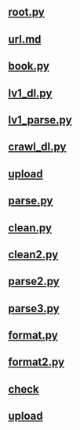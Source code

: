 ## [root.py](./root.py)

## [url.md](./url.md)

## [book.py](./book.py)

## [lv1_dl.py](./lv1_dl.py)

## [lv1_parse.py](./lv1_parse.py)

## [crawl_dl.py](./crawl_dl.py)

## [upload](./upload.py)

## [parse.py](./parse.py)

## [clean.py](./clean.py)

## [clean2.py](./clean2.py)

## [parse2.py](./parse2.py)

## [parse3.py](./parse3.py)

## [format.py](./format.py)

## [format2.py](./format2.py)

## [check](./check.py)

## [upload](./upload.py)
